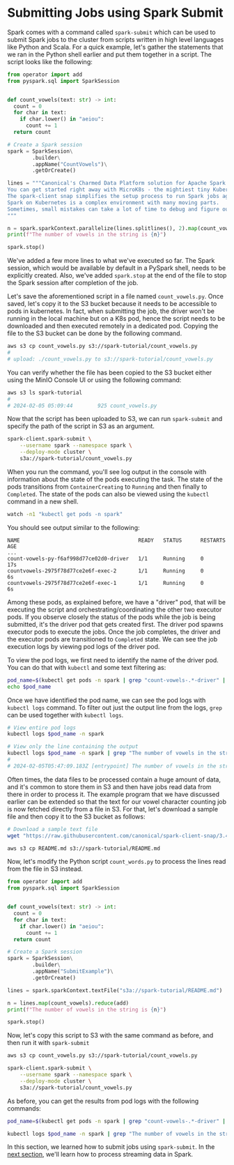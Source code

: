 # Submitting Jobs using Spark Submit

Spark comes with a command called `spark-submit` which can be used to submit Spark jobs to the cluster from scripts written in high level languages like Python and Scala. For a quick example, let's gather the statements that we ran in the Python shell earlier and put them together in a script. The script looks like the following:


```python
from operator import add
from pyspark.sql import SparkSession


def count_vowels(text: str) -> int:
  count = 0
  for char in text:
    if char.lower() in "aeiou":
      count += 1
  return count

# Create a Spark session 
spark = SparkSession\
        .builder\
        .appName("CountVowels")\
        .getOrCreate()

lines = """Canonical's Charmed Data Platform solution for Apache Spark runs Spark jobs on your Kubernetes cluster.
You can get started right away with MicroK8s - the mightiest tiny Kubernetes distro around! 
The spark-client snap simplifies the setup process to run Spark jobs against your Kubernetes cluster. 
Spark on Kubernetes is a complex environment with many moving parts.
Sometimes, small mistakes can take a lot of time to debug and figure out.
"""

n = spark.sparkContext.parallelize(lines.splitlines(), 2).map(count_vowels).reduce(add)
print(f"The number of vowels in the string is {n}")

spark.stop()
```

We've added a few more lines to what we've executed so far. The Spark session, which would be available by default in a PySpark shell, needs to be explicitly created. Also, we've added `spark.stop` at the end of the file to stop the Spark session after completion of the job.

Let's save the aforementioned script in a file named `count_vowels.py`. Once saved, let's copy it to the S3 bucket because it needs to be accessible to pods in kubernetes. In fact, when submitting the job, the driver won't be running in the local machine but on a K8s pod, hence the script needs to be downloaded and then executed remotely in a dedicated pod. Copying the file to the S3 bucket can be done by the following command.

```bash
aws s3 cp count_vowels.py s3://spark-tutorial/count_vowels.py
#
# upload: ./count_vowels.py to s3://spark-tutorial/count_vowels.py 
```

You can verify whether the file has been copied to the S3 bucket either using the MinIO Console UI or using the following command:

```bash
aws s3 ls spark-tutorial
# 
# 2024-02-05 05:09:44        925 count_vowels.py
```

Now that the script has been uploaded to S3, we can run `spark-submit` and specify the path of the script in S3 as an argument.

```bash
spark-client.spark-submit \
    --username spark --namespace spark \
    --deploy-mode cluster \
    s3a://spark-tutorial/count_vowels.py
```

When you run the command, you'll see log output in the console with information about the state of the pods executing the task. The state of the pods transitions from `ContainerCreating` to `Running` and then finally to `Completed`. The state of the pods can also be viewed using the `kubectl` command in a new shell. 

```bash
watch -n1 "kubectl get pods -n spark"
```

You should see output similar to the following:
```
NAME                                      READY   STATUS      RESTARTS   AGE
...
count-vowels-py-f6af998d77ce02d0-driver   1/1     Running     0          17s
countvowels-2975f78d77ce2e6f-exec-2       1/1     Running     0          6s
countvowels-2975f78d77ce2e6f-exec-1       1/1     Running     0          6s
```

Among these pods, as explained before, we have a "driver" pod, that will be executing the script and orchestrating/coordinating the other two executor pods. If you observe closely the status of the pods while the job is being submitted, it's the driver pod that gets created first. The driver pod spawns executor pods to execute the jobs. Once the job completes, the driver and the executor pods are transitioned to `Completed` state. We can see the job execution logs by viewing pod logs of the driver pod.

To view the pod logs, we first need to identify the name of the driver pod. You can do that with `kubectl` and some text filtering as:

```bash
pod_name=$(kubectl get pods -n spark | grep "count-vowels-.*-driver" | tail -n 1 | cut -d' ' -f1)
echo $pod_name
```

Once we have identified the pod name, we can see the pod logs with `kubectl logs` command. To filter out just the output line from the logs, `grep` can be used together with `kubectl logs`.

```bash
# View entire pod logs
kubectl logs $pod_name -n spark 

# View only the line containing the output
kubectl logs $pod_name -n spark | grep "The number of vowels in the string is"
# 
# 2024-02-05T05:47:09.183Z [entrypoint] The number of vowels in the string is 128
```

Often times, the data files to be processed contain a huge amount of data, and it's common to store them in S3 and then have jobs read data from there in order to process it. The example program that we have discussed earlier can be extended so that the text for our vowel character counting job is now fetched directly from a file in S3. For that, let's download a sample file and then copy it to the S3 bucket as follows:

```bash
# Download a sample text file
wget "https://raw.githubusercontent.com/canonical/spark-client-snap/3.4/edge/README.md"

aws s3 cp README.md s3://spark-tutorial/README.md
```

Now, let's modify the Python script `count_words.py` to process the lines read from the file in S3 instead.


```python
from operator import add
from pyspark.sql import SparkSession


def count_vowels(text: str) -> int:
  count = 0
  for char in text:
    if char.lower() in "aeiou":
      count += 1
  return count

# Create a Spark session 
spark = SparkSession\
        .builder\
        .appName("SubmitExample")\
        .getOrCreate()

lines = spark.sparkContext.textFile("s3a://spark-tutorial/README.md")

n = lines.map(count_vowels).reduce(add)
print(f"The number of vowels in the string is {n}")

spark.stop()
```

Now, let's copy this script to S3 with the same command as before, and then run it with `spark-submit`

```bash
aws s3 cp count_vowels.py s3://spark-tutorial/count_vowels.py

spark-client.spark-submit \
    --username spark --namespace spark \
    --deploy-mode cluster \
    s3a://spark-tutorial/count_vowels.py
```

As before, you can get the results from pod logs with the following commands:

```bash
pod_name=$(kubectl get pods -n spark | grep "count-vowels-.*-driver" | tail -n 1 | cut -d' ' -f1)

kubectl logs $pod_name -n spark | grep "The number of vowels in the string is"
```

In this section, we learned how to submit jobs using `spark-submit`. In the [next section](/t/13230), we'll learn how to process streaming data in Spark.